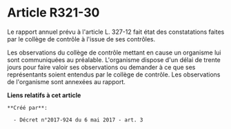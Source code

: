 # Article R321-30

Le rapport annuel prévu à l'article L. 327-12 fait état des constatations faites par le collège de contrôle à l'issue de ses
contrôles.

Les observations du collège de contrôle mettant en cause un organisme lui sont communiquées au préalable. L'organisme dispose
d'un délai de trente jours pour faire valoir ses observations ou demander à ce que ses représentants soient entendus par le
collège de contrôle. Les observations de l'organisme sont annexées au rapport.

**Liens relatifs à cet article**

	**Créé par**:

	  - Décret n°2017-924 du 6 mai 2017 - art. 3
